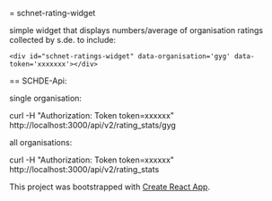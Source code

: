 = schnet-rating-widget


simple widget that displays numbers/average of organisation ratings collected by s.de.
to include:

```
<div id="schnet-ratings-widget" data-organisation='gyg' data-token='xxxxxxx'></div>
```


== SCHDE-Api: 

single organisation:

curl -H "Authorization: Token token=xxxxxx" http://localhost:3000/api/v2/rating_stats/gyg

all organisations:

curl -H "Authorization: Token token=xxxxxx" http://localhost:3000/api/v2/rating_stats

This project was bootstrapped with [Create React App](https://github.com/facebookincubator/create-react-app).
